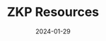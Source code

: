 ---
title: 'ZKP Resources'
date: 2024-01-29
permalink: /posts/2024/1/zero-knowledge-proof-resources/
tags:
  - Zero-Knowledge Proof
  - zk-SNARK
  - zk-STARK
  - Circom
  - Halo2
  - Groth16
  - Plonk
---